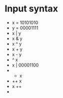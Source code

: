# Input syntax

* x = 10101010
* y = 00001111
* x | y
* x & y
* x ^ y
* x + y
* x - y
* ^ x
* x | 00001100
* - x
* ++ x
* x ++
*